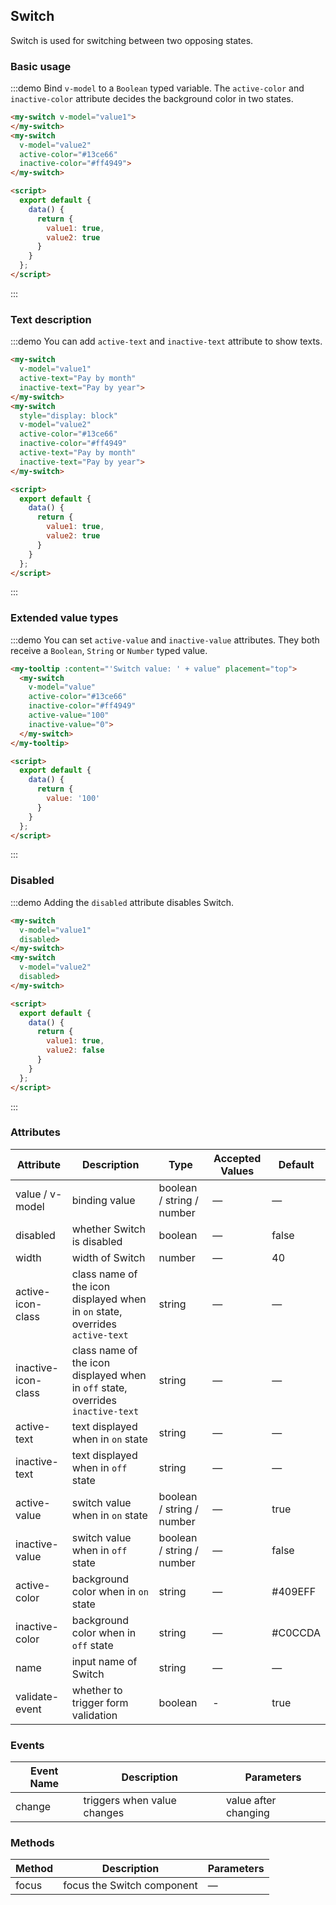 ## Switch

Switch is used for switching between two opposing states.

### Basic usage
:::demo Bind `v-model` to a `Boolean` typed variable. The `active-color` and `inactive-color` attribute decides the background color in two states.

```html
<my-switch v-model="value1">
</my-switch>
<my-switch
  v-model="value2"
  active-color="#13ce66"
  inactive-color="#ff4949">
</my-switch>

<script>
  export default {
    data() {
      return {
        value1: true,
        value2: true
      }
    }
  };
</script>
```
:::

### Text description
:::demo You can add `active-text` and `inactive-text` attribute to show texts.

```html
<my-switch
  v-model="value1"
  active-text="Pay by month"
  inactive-text="Pay by year">
</my-switch>
<my-switch
  style="display: block"
  v-model="value2"
  active-color="#13ce66"
  inactive-color="#ff4949"
  active-text="Pay by month"
  inactive-text="Pay by year">
</my-switch>

<script>
  export default {
    data() {
      return {
        value1: true,
        value2: true
      }
    }
  };
</script>
```
:::

### Extended value types

:::demo You can set `active-value` and `inactive-value` attributes. They both receive a `Boolean`, `String` or `Number` typed value.

```html
<my-tooltip :content="'Switch value: ' + value" placement="top">
  <my-switch
    v-model="value"
    active-color="#13ce66"
    inactive-color="#ff4949"
    active-value="100"
    inactive-value="0">
  </my-switch>
</my-tooltip>

<script>
  export default {
    data() {
      return {
        value: '100'
      }
    }
  };
</script>
```

:::

### Disabled

:::demo Adding the `disabled` attribute disables Switch.

```html
<my-switch
  v-model="value1"
  disabled>
</my-switch>
<my-switch
  v-model="value2"
  disabled>
</my-switch>

<script>
  export default {
    data() {
      return {
        value1: true,
        value2: false
      }
    }
  };
</script>
```
:::

### Attributes

| Attribute      | Description          | Type      | Accepted Values       | Default |
|-----| ----| ----| ----|---- |
| value / v-model | binding value | boolean / string / number | — | — |
| disabled | whether Switch is disabled | boolean | — | false |
| width | width of Switch | number | — | 40 |
| active-icon-class | class name of the icon displayed when in `on` state, overrides `active-text` | string | — | — |
| inactive-icon-class |class name of the icon displayed when in `off` state, overrides `inactive-text`| string | — | — |
| active-text | text displayed when in `on` state | string | — | — |
| inactive-text | text displayed when in `off` state | string | — | — |
| active-value  | switch value when in `on` state | boolean / string / number | — | true |
| inactive-value  | switch value when in `off` state | boolean / string / number | — | false |
| active-color | background color when in `on` state | string | — | #409EFF |
| inactive-color | background color when in `off` state | string | — | #C0CCDA |
| name           | input name of Switch | string | — | — |
| validate-event | whether to trigger form validation | boolean | - | true |

### Events

| Event Name | Description | Parameters |
| ---- | ----| ---- |
| change | triggers when value changes | value after changing |

### Methods
| Method | Description | Parameters |
| ------|--------|------- |
| focus | focus the Switch component | — |
